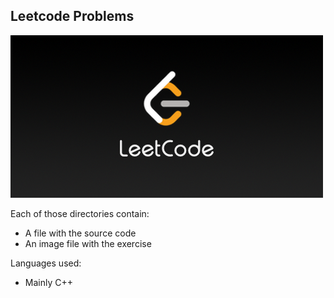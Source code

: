 ## Leetcode Problems
![](/Archive/images/LeetCode_Pic.png)



Each of those directories contain:
- A file with the source code
- An image file with the exercise

Languages used:
- Mainly C++

